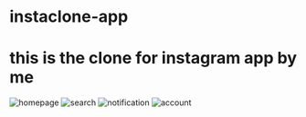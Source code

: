 # instaclone-app
# this is the clone for instagram app by me

![homepage](https://user-images.githubusercontent.com/67668844/149549409-d525e76e-0edf-4b8e-9619-4b445c2ba17a.jpg)
![search](https://user-images.githubusercontent.com/67668844/149549368-32c6b0be-a702-47b6-8217-a61873d103de.jpg)
![notification](https://user-images.githubusercontent.com/67668844/149549332-e8e1fd56-75f6-47c6-af98-4190e3807119.jpg)
![account](https://user-images.githubusercontent.com/67668844/149549288-dc49507c-eaac-454d-a72b-385823dc6862.jpg)

